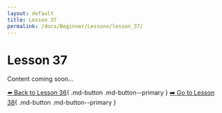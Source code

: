 ```yaml
---
layout: default
title: Lesson 37
permalink: /docs/Beginner/Lessons/lesson_37/
---
```


# Lesson 37

Content coming soon...

[⬅️ Back to Lesson 36](lesson_36.md){ .md-button .md-button--primary }  [➡️ Go to Lesson 38](lesson_38.md){ .md-button .md-button--primary }
